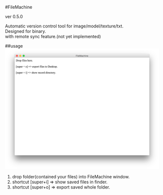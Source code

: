 #FileMachine

ver 0.5.0

Automatic version control tool for image/model/texture/txt.  
Designed for binary.  
with remote sync feature.(not yet implemented)

##usage
![filemachine](https://raw.githubusercontent.com/sassembla/filemachine/master/doc/image/interface.png "filemachine")

1. drop folder(contained your files) into FileMachine window.
1. shortcut [super+i] => show saved files in finder.
1. shortcut [super+o] => export saved whole folder.

 
